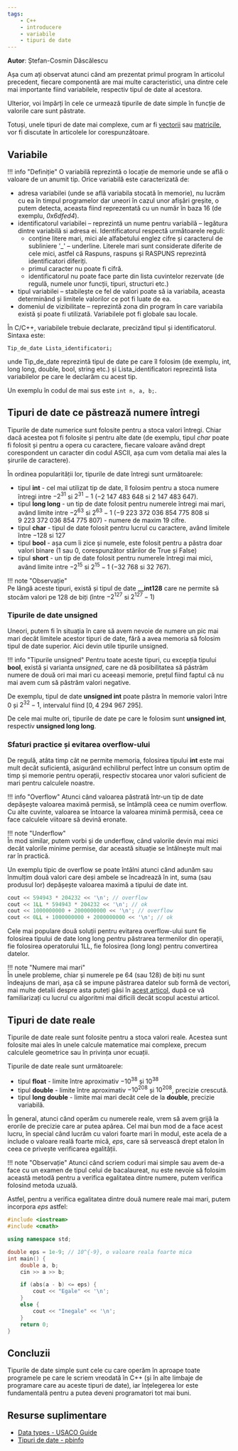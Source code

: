 ```yaml
---
tags:
    - C++
    - introducere
    - variabile
    - tipuri de date
---
```


**Autor**: Ștefan-Cosmin Dăscălescu

Așa cum ați observat atunci când am prezentat primul program în articolul precedent, fiecare componentă are mai multe caracteristici, una dintre cele mai importante fiind variabilele, respectiv tipul de date al acestora. 

Ulterior, voi împărți în cele ce urmează tipurile de date simple în funcție de valorile care sunt păstrate. 

Totuși, unele tipuri de date mai complexe, cum ar fi [vectorii](https://edu.roalgo.ro/usor/arrays/) sau [matricile](https://edu.roalgo.ro/usor/matrices/), vor fi discutate în articolele lor corespunzătoare.

## Variabile

!!! info "Definiție"
    O variabilă reprezintă o locație de memorie unde se află o valoare de un anumit tip. Orice variabilă este caracterizată de:

* adresa variabilei (unde se află variabila stocată în memorie), nu lucrăm cu ea în timpul programelor dar uneori în cazul unor afișări greșite, o putem detecta, aceasta fiind reprezentată cu un număr în baza 16 (de exemplu, _0x6dfed4_).
* identificatorul variabilei – reprezintă un nume pentru variabilă – legătura dintre variabilă si adresa ei. Identificatorul respectă următoarele reguli:
    * conține litere mari, mici ale alfabetului englez cifre și caracterul de subliniere '_' – underline. Literele mari sunt considerate diferite de cele mici, astfel că Raspuns, raspuns și RASPUNS reprezintă identificatori diferiți.
    * primul caracter nu poate fi cifră.
    * identificatorul nu poate face parte din lista cuvintelor rezervate (de regulă, numele unor funcții, tipuri, structuri etc.)
* tipul variabilei – stabilește ce fel de valori poate să ia variabila, aceasta determinând și limitele valorilor ce pot fi luate de ea.
* domeniul de vizibilitate – reprezintă zona din program în care variabila există și poate fi utilizată. Variabilele pot fi globale sau locale.

În C/C++, variabilele trebuie declarate, precizând tipul și identificatorul. Sintaxa este:

```
Tip_de_date Lista_identificatori;
```

unde Tip_de_date reprezintă tipul de date pe care îl folosim (de exemplu, int, long long, double, bool, string etc.) și Lista_identificatori reprezintă lista variabilelor pe care le declarăm cu acest tip. 

Un exemplu în codul de mai sus este `int n, a, b;`.

## Tipuri de date ce păstrează numere întregi

Tipurile de date numerice sunt folosite pentru a stoca valori întregi. Chiar dacă acestea pot fi folosite și pentru alte date (de exemplu, tipul _char_ poate fi folosit și pentru a opera cu caractere, fiecare valoare având drept corespondent un caracter din codul ASCII, așa cum vom detalia mai ales la șirurile de caractere).

În ordinea popularității lor, tipurile de date întregi sunt următoarele:

* tipul **int** - cel mai utilizat tip de date, îl folosim pentru a stoca numere întregi intre $-2^{31}$ si $2^{31} - 1$ ($-2 \ 147 \ 483 \ 648$ si $2 \ 147 \ 483 \ 647$).
* tipul **long long** - un tip de date folosit pentru numerele întregi mai mari, având limite intre $-2^{63}$ si $2^{63} - 1$ ($-9 \ 223 \ 372 \ 036 \ 854 \ 775 \ 808$ si $9 \ 223 \ 372 \ 036 \ 854 \ 775 \ 807$) - numere de maxim $19$ cifre. 
* tipul **char** - tipul de date folosit pentru lucrul cu caractere, având limitele între $-128$ si $127$
* tipul **bool** - așa cum îi zice și numele, este folosit pentru a păstra doar valori binare ($1$ sau $0$, corespunzător stărilor de True și False)
* tipul **short** - un tip de date folosit pentru numerele întregi mai mici,  având limite intre $-2^{15}$ si $2^{15} - 1$ ($-32 \ 768$ si $32 \ 767$).

!!! note "Observație"   
    Pe lângă aceste tipuri, există și tipul de date **__int128** care ne permite să stocăm valori pe $128$ de biți (între $-2^{127}$ si $2^{127} - 1$)

### Tipurile de date unsigned 

Uneori, putem fi în situația în care să avem nevoie de numere un pic mai mari decât limitele acestor tipuri de date, fără a avea memoria să folosim tipul de date superior. Aici devin utile tipurile unsigned. 

!!! info "Tipurile unsigned" 
    Pentru toate aceste tipuri, cu excepția tipului **bool**, există și varianta _unsigned_, care ne dă posibilitatea să păstrăm numere de două ori mai mari cu aceeași memorie, prețul fiind faptul că nu mai avem cum să păstrăm valori negative.

De exemplu, tipul de date **unsigned int** poate păstra în memorie valori între $0$ și $2^{32} - 1$, intervalul fiind $[0, 4 \ 294 \ 967 \ 295]$.

De cele mai multe ori, tipurile de date pe care le folosim sunt **unsigned int**, respectiv **unsigned long long**.

### Sfaturi practice și evitarea overflow-ului

De regulă, atâta timp cât ne permite memoria, folosirea tipului **int** este mai mult decât suficientă, asigurând echilibrul perfect între un consum optim de timp și memorie pentru operații, respectiv stocarea unor valori suficient de mari pentru calculele noastre. 

!!! info "Overflow" 
    Atunci când valoarea păstrată într-un tip de date depășește valoarea maximă permisă, se întâmplă ceea ce numim overflow. Cu alte cuvinte, valoarea se întoarce la valoarea minimă permisă, ceea ce face calculele viitoare să devină eronate. 

!!! note "Underflow"   
    În mod similar, putem vorbi și de underflow, când valorile devin mai mici decât valorile minime permise, dar această situație se întâlnește mult mai rar în practică. 

Un exemplu tipic de overflow se poate întâlni atunci când adunăm sau înmulțim două valori care deși ambele se încadrează în int, suma (sau produsul lor) depășește valoarea maximă a tipului de date int. 

```cpp
cout << 594943 * 204232 << '\n'; // overflow
cout << 1LL * 594943 * 204232 << '\n'; // ok
cout << 1000000000 + 2000000000 << '\n'; // overflow
cout << 0LL + 1000000000 + 2000000000 << '\n'; // ok
```

Cele mai populare două soluții pentru evitarea overflow-ului sunt fie folosirea tipului de date long long pentru păstrarea termenilor din operații, fie folosirea operatorului 1LL, fie folosirea (long long) pentru convertirea datelor.

!!! note "Numere mai mari"   
    În unele probleme, chiar și numerele pe $64$ (sau $128$) de biți nu sunt îndeajuns de mari, așa că se impune păstrarea datelor sub formă de vectori, mai multe detalii despre asta puteți găsi în [acest articol](https://edu.roalgo.ro/mediu/bignum/), după ce vă familiarizați cu lucrul cu algoritmi mai dificili decât scopul acestui articol.

## Tipuri de date reale

Tipurile de date reale sunt folosite pentru a stoca valori reale. Acestea sunt folosite mai ales în unele calcule matematice mai complexe, precum calculele geometrice sau în privința unor ecuații. 

Tipurile de date reale sunt următoarele:

* tipul **float** - limite între aproximativ $-10^{38}$ și $10^{38}$
* tipul **double** - limite între aproximativ $-10^{208}$ și $10^{208}$, precizie crescută.
* tipul **long double** - limite mai mari decât cele de la **double**, precizie variabilă.

În general, atunci când operăm cu numerele reale, vrem să avem grijă la erorile de precizie care ar putea apărea. Cel mai bun mod de a face acest lucru, în special când lucrăm cu valori foarte mari în modul, este acela de a include o valoare reală foarte mică, $eps$, care să servească drept etalon în ceea ce privește verificarea egalității. 

!!! note "Observație"
    Atunci când scriem coduri mai simple sau avem de-a face cu un examen de tipul celui de bacalaureat, nu este nevoie să folosim această metodă pentru a verifica egalitatea dintre numere, putem verifica folosind metoda uzuală.

Astfel, pentru a verifica egalitatea dintre două numere reale mai mari, putem incorpora $eps$ astfel:

```cpp
#include <iostream>
#include <cmath>

using namespace std;

double eps = 1e-9; // 10^{-9}, o valoare reala foarte mica
int main() {
    double a, b;
    cin >> a >> b;

    if (abs(a - b) <= eps) {
        cout << "Egale" << '\n';
    }
    else {
        cout << "Inegale" << '\n';
    }
    return 0;
}
```

## Concluzii

Tipurile de date simple sunt cele cu care operăm în aproape toate programele pe care le scriem vreodată în C++ (și în alte limbaje de programare care au aceste tipuri de date), iar înțelegerea lor este fundamentală pentru a putea deveni programatori tot mai buni.

## Resurse suplimentare 

* [Data types - USACO Guide](https://usaco.guide/general/data-types?lang=cpp)
* [Tipuri de date - pbinfo](https://www.pbinfo.ro/articole/58/tipuri-de-date-c-cpp)